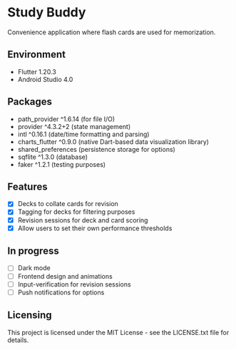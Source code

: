 # Study Buddy

Convenience application where flash cards are used for memorization.

## Environment

- Flutter 1.20.3
- Android Studio 4.0

## Packages

- path_provider ^1.6.14 (for file I/O)
- provider ^4.3.2+2 (state management)
- intl ^0.16.1 (date/time formatting and parsing)
- charts_flutter ^0.9.0 (native Dart-based data visualization library)
- shared_preferences (persistence storage for options)
- sqflite ^1.3.0 (database)
- faker ^1.2.1 (testing purposes)

## Features

- [x] Decks to collate cards for revision
- [x] Tagging for decks for filtering purposes
- [x] Revision sessions for deck and card scoring
- [x] Allow users to set their own performance thresholds

## In progress
- [ ] Dark mode
- [ ] Frontend design and animations
- [ ] Input-verification for revision sessions
- [ ] Push notifications for options

## Licensing

This project is licensed under the MIT License - see the LICENSE.txt file for details.